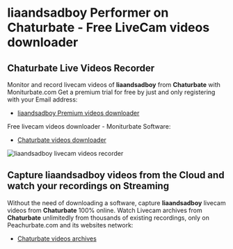 # liaandsadboy Performer on Chaturbate - Free LiveCam videos downloader

## Chaturbate Live Videos Recorder

Monitor and record livecam videos of **liaandsadboy** from **Chaturbate** with Moniturbate.com
Get a premium trial for free by just and only registering with your Email address:
* [liaandsadboy Premium videos downloader](https://moniturbate.com/request-demo-licence-key.html)

Free livecam videos downloader - Moniturbate Software:
* [Chaturbate videos downloader](https://moniturbate.com/moniturbate-download-software.html)

![liaandsadboy livecam videos recorder](https://peachurnet.com/templates/moniturbate-software.png)


## Capture liaandsadboy videos from the Cloud and watch your recordings on Streaming

Without the need of downloading a software, capture **liaandsadboy** livecam videos from **Chaturbate** 100% online.
Watch Livecam archives from **Chaturbate** unlimitedly from thousands of existing recordings, only on Peachurbate.com and its websites network:
* [Chaturbate videos archives](https://peachurnet.com/)